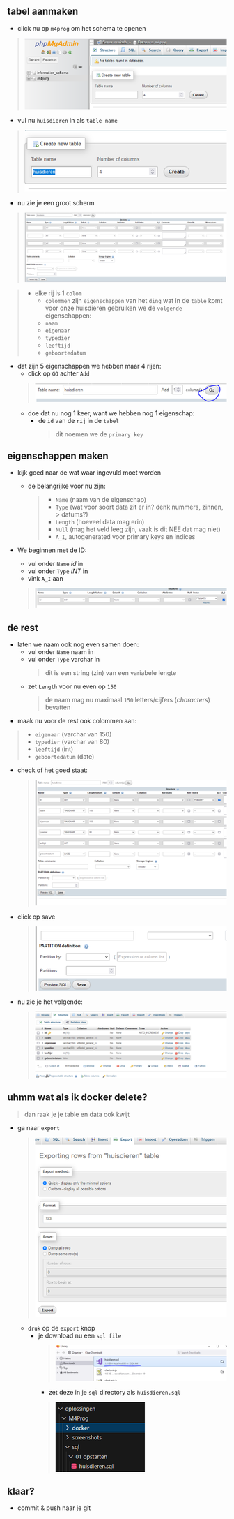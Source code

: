 
## tabel aanmaken


- click nu op `m4prog` om het schema te openen
 > ![](img/schema.PNG)

- vul nu `huisdieren` in als `table name`
 > ![](img/createtable.PNG)

- nu zie je een groot scherm
> ![](img/grootscherm.PNG)

> - elke rij is 1 `colom`
>   - `colommen` zijn `eigenschappen` van het `ding` wat in de `table` komt
> voor onze huisdieren gebruiken we de `volgende` eigenschappen:
>   - `naam`
>   - `eigenaar`
>   - `typedier`
>   - `leeftijd`
>   - `geboortedatum`

- dat zijn 5 eigenschappen we hebben maar 4 rijen:
    - click op `GO` achter `Add`
    > ![](img/colomadd.PNG)
    - doe dat nu nog 1 keer, want we hebben nog 1 eigenschap:
        - de `id` van de `rij` in de `tabel`
            > dit noemen we de `primary key`
    
## eigenschappen maken

- kijk goed naar de wat waar ingevuld moet worden
    - de belangrijke voor nu zijn:
        > - `Name` (naam van de eigenschap)
        > - `Type` (wat voor soort data zit er in? denk nummers, zinnen, > datums?)
        > - `Length` (hoeveel data mag erin)
        > - `Null` (mag het veld leeg zijn, vaak is dit NEE dat mag niet)
        > - `A_I`, autogenerated voor primary keys en indices

- We beginnen met de ID:
    
    - vul onder `Name` *id* in
    - vul onder `Type` *INT* in
    - vink `A_I` aan    
    > ![](img/id.PNG)

## de rest

- laten we naam ook nog even samen doen:
    - vul onder `Name` naam in
    - vul onder `Type` varchar in
        > dit is een string (zin) van een variabele lengte
    - zet `Length` voor nu even op `150`
        > de naam mag nu maximaal `150` letters/cijfers (*characters*) bevatten
- maak nu voor de rest ook colommen aan:
>   - `eigenaar` (varchar van 150)
>   - `typedier` (varchar van 80)
>   - `leeftijd` (int)
>   - `geboortedatum` (date)

- check of het goed staat:
    > ![](img/totaal.PNG)
- click op save
    > ![](img/save.PNG)

- nu zie je het volgende:
    > ![](img/structure.PNG)

## uhmm wat als ik docker delete?

> dan raak je je table en data ook kwijt

- ga naar `export`
    > ![](img/export.PNG)
    - `druk` op de `export` knop    
        - je download nu een `sql file`
            > ![](img/download.PNG)
            - zet deze in je `sql` directory als `huisdieren.sql`
            > ![](img/folder.PNG)

## klaar?

- commit & push naar je git
            